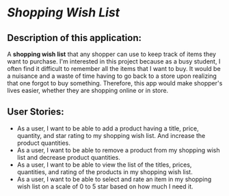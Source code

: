 # *Shopping Wish List*

## Description of this application:
A **shopping wish list** that any shopper can use to keep track of items they want to purchase. I'm interested in this project because as 
a busy student, I often find it difficult to remember all the items that I want to buy. It would be a nuisance and a 
waste of time having to go back to a store upon realizing that one forgot to buy something. Therefore, this app would 
make shopper's lives easier, whether they are shopping online or in store.

## User Stories:
- As a user, I want to be able to add a product having a title, price, quantity, and star rating to my shopping wish list. And increase the product quantities.
- As a user, I want to be able to remove a product from my shopping wish list and decrease product quantities.
- As a user, I want to be able to view the list of the titles, prices, quantities, and rating of the products in my shopping wish list.
- As a user, I want to be able to select and rate an item in my shopping wish list on a scale of 0 to 5 star based on how much I need it.
 